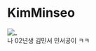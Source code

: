 # KimMinseo
![_](https://github.com/user-attachments/assets/829474af-1d6b-40e2-be13-af81093d4ea5) <br>
나 02년생 김민서 민서공이 ㅋㅋ

